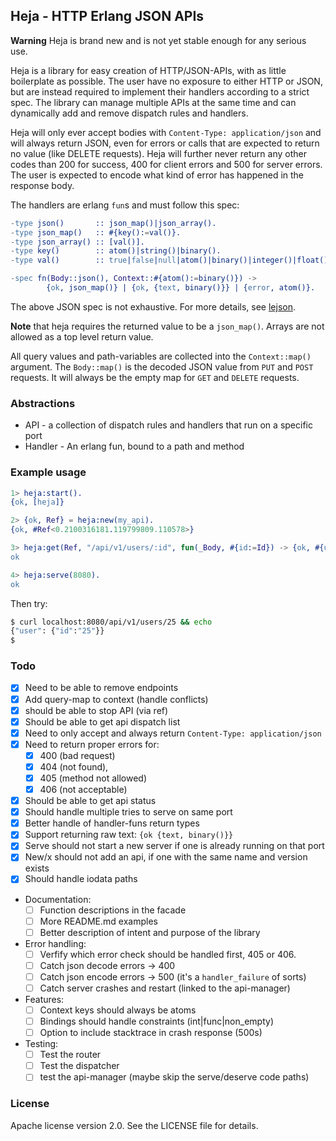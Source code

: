 ## Heja - HTTP Erlang JSON APIs
**Warning** Heja is brand new and is not yet stable enough for any serious use.

Heja is a library for easy creation of HTTP/JSON-APIs, with as little boilerplate
as possible. The user have no exposure to either HTTP or JSON, but are instead
required to implement their handlers according to a strict spec. The library can
manage multiple APIs at the same time and can dynamically add and remove dispatch
rules and handlers.


Heja will only ever accept bodies with `Content-Type: application/json` and will
always return JSON, even for errors or calls that are expected to return no value
(like DELETE requests). Heja will further never return any other codes than 200
for success, 400 for client errors and 500 for server errors. The user is expected
to encode what kind of error has happened in the response body.

The handlers are erlang `fun`s and must follow this spec:
```erlang
-type json()       :: json_map()|json_array().
-type json_map()   :: #{key():=val()}.
-type json_array() :: [val()].
-type key()        :: atom()|string()|binary().
-type val()        :: true|false|null|atom()|binary()|integer()|float()|json().

-spec fn(Body::json(), Context::#{atom():=binary()}) ->
		{ok, json_map()} | {ok, {text, binary()}} | {error, atom()}.
```

The above JSON spec is not exhaustive. For more details, see
[lejson](https://github.com/cvik/lejson).

**Note** that heja requires the returned value to be a `json_map()`. Arrays
are not allowed as a top level return value.

All query values and path-variables are collected into the `Context::map()`
argument. The `Body::map()` is the decoded JSON value from `PUT` and `POST`
requests. It will always be the empty map for `GET` and `DELETE` requests.

### Abstractions
 - API - a collection of dispatch rules and handlers that run on a specific port
 - Handler - An erlang fun, bound to a path and method

### Example usage

```erlang
1> heja:start().
{ok, [heja]}

2> {ok, Ref} = heja:new(my_api).
{ok, #Ref<0.2100316181.119799809.110578>}

3> heja:get(Ref, "/api/v1/users/:id", fun(_Body, #{id:=Id}) -> {ok, #{user=>#{id=>Id}}} end).
ok

4> heja:serve(8080).
ok
```

Then try:
```bash
$ curl localhost:8080/api/v1/users/25 && echo
{"user": {"id":"25"}}
$
```

### Todo
 - [x] Need to be able to remove endpoints
 - [x] Add query-map to context (handle conflicts)
 - [x] should be able to stop API (via ref)
 - [x] Should be able to get api dispatch list
 - [x] Need to only accept and always return `Content-Type: application/json`
 - [x] Need to return proper errors for:
   - [x] 400 (bad request)
   - [x] 404 (not found),
   - [x] 405 (method not allowed)
   - [x] 406 (not acceptable)
 - [x] Should be able to get api status
 - [x] Should handle multiple tries to serve on same port
 - [x] Better handle of handler-funs return types
 - [x] Support returning raw text: `{ok {text, binary()}}`
 - [x] Serve should not start a new server if one is already running on that port
 - [x] New/x should not add an api, if one with the same name and version exists
 - [x] Should handle iodata paths
 - Documentation:
   - [ ] Function descriptions in the facade
   - [ ] More README.md examples
   - [ ] Better description of intent and purpose of the library
 - Error handling:
   - [ ] Verfify which error check should be handled first, 405 or 406.
   - [ ] Catch json decode errors -> 400
   - [ ] Catch json encode errors -> 500 (it's a `handler_failure` of sorts)
   - [ ] Catch server crashes and restart (linked to the api-manager)
 - Features:
   - [ ] Context keys should always be atoms
   - [ ] Bindings should handle constraints (int|func|non\_empty)
   - [ ] Option to include stacktrace in crash response (500s)
 - Testing:
   - [ ] Test the router
   - [ ] Test the dispatcher
   - [ ] test the api-manager (maybe skip the serve/deserve code paths)

### License

Apache license version 2.0. See the LICENSE file for details.
